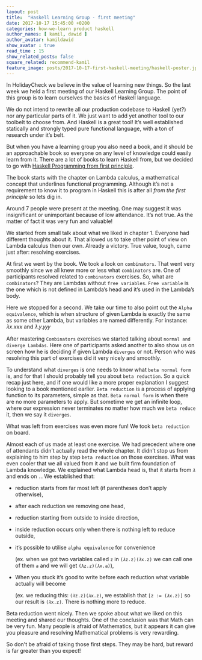 ```yaml
---
layout: post
title:  "Haskell Learning Group - first meeting"
date: 2017-10-17 15:45:00 +0200
categories: how-we-learn product haskell
author_names: [ kamil, dawid ]
author_avatar: kamildawid
show_avatar : true
read_time : 15
show_related_posts: false
square_related: recommend-kamil
feature_image: posts/2017-10-17-first-haskell-meeting/haskell-poster.jpg
---
```


In HolidayCheck we believe in the value of learning new things. So the last week we held a first meeting of our Haskell Learning Group. The point of this group is to learn ourselves the basics of Haskell language.

We do not intend to rewrite all our production codebase to Haskell (yet?) nor any particular parts of it. We just want to add yet another tool to our toolbelt to choose from. And Haskell is a great tool! It’s well established statically and strongly typed pure functional language, with a ton of research under it’s belt.

But when you have a learning group you also need a book, and it should be an approachable book so everyone on any level of knowledge could easily learn from it. There are a lot of books to learn Haskell from, but we decided to go with [Haskell Programming from first principle][haskellbook].

[haskellbook]: http://haskellbook.com/

The book starts with the chapter on Lambda calculus, a mathematical concept that underlines functional programming. Although it’s not a requirement to know it to program in Haskell this is after all _from the first principle_ so lets dig in.

Around 7 people were present at the meeting. One may suggest it was insignificant or  unimportant because of low attendance. It’s not true. As the matter of fact it was very fun and valuable!

We started from small talk about what we liked in chapter 1. Everyone had different thoughts about it. That allowed us to take other point of view on Lambda calculus then our own. Already a victory. True value, tough, came just after: resolving exercises.

At first we went by the book. We took a look on `combinators`. That went very smoothly since we all knew more or less what `combinators` are. One of participants resolved related to `combinators` exercises. So, what are `combinators`? They are Lambdas without `free variables`. `Free variable` is the one which is not defined in Lambda’s head and it’s used in the Lambda’s body.

Here we stopped for a second. We take our time to also point out the `Alpha equivalence`, which is when structure of given Lambda is exactly the same as some other Lambda, but variables are named differently. For instance:  𝜆𝑥.𝑥𝑥𝑥 and 𝜆.𝑦.𝑦𝑦𝑦

After mastering `Combinators` exercises we started talking about `normal and diverge Lambdas`. Here one of participants asked another to also show us on screen how he is deciding if given Lambda `diverges` or not. Person who was resolving this part of exercises did it very nicely and smoothly.

To understand what `diverges` is one needs to know what `beta normal form` is, and for that I should probably tell you about `beta reduction`. So a quick recap just here, and if one would like a more proper explanation I suggest looking to a book mentioned earlier. `Beta reduction` is a process of applying function to its parameters, simple as that. `Beta normal form` is when there are no more parameters to apply. But sometime we get an infinite loop, where our expression never terminates no matter how much we `beta reduce` it, then we say it `diverges`.

What was left from exercises was even more fun! We took `beta reduction` on board.

Almost each of us made at least one exercise. We had precedent where one of attendants didn’t actually read the whole chapter. It didn’t stop us from explaining to him step by step `beta reduction` on those exercises. What was even cooler that we all valued from it and we built firm foundation of Lambda knowledge. We explained what Lambda head is, that it starts from `𝜆` and ends on `.`. We established that:

* reduction starts from far most left (if parentheses don’t apply otherwise),

* after each reduction we removing one head,

* reduction starting from outside to inside direction,

* inside reduction occurs only when there is nothing left to reduce outside,

* it’s possible to utilise `alpha equivalence` for convenience

  (ex. when we got two variables called `z` in `(𝜆z.z)(𝜆x.z)` we can call one of them `a` and we will get `(𝜆z.z)(𝜆x.a)`),

* When you stuck it’s good to write before each reduction what variable actually will become

  (ex. we reducing this: `(𝜆z.z)(𝜆x.z)`, we establish that `[z := (𝜆x.z)]` so our result is `(𝜆x.z)`. There is nothing more to reduce.

Beta reduction went nicely. Then we spoke about what we liked on this meeting and shared our thoughts. One of the conclusion was that Math can be very fun. Many people is afraid of Mathematics, but it appears it can give you pleasure and resolving Mathematical problems is very rewarding.

So don't be afraid of taking those first steps. They may be hard, but reward is far greater than you expect!


